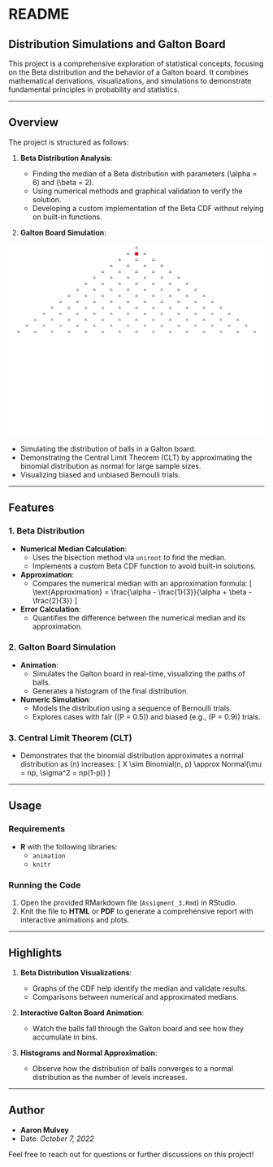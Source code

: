 # README

## Distribution Simulations and Galton Board

This project is a comprehensive exploration of statistical concepts, focusing on the Beta distribution and the behavior of a Galton board. It combines mathematical derivations, visualizations, and simulations to demonstrate fundamental principles in probability and statistics.

---

## Overview

The project is structured as follows:

1. **Beta Distribution Analysis**:
   - Finding the median of a Beta distribution with parameters \(\alpha = 6\) and \(\beta = 2\).
   - Using numerical methods and graphical validation to verify the solution.
   - Developing a custom implementation of the Beta CDF without relying on built-in functions.

2. **Galton Board Simulation**:

![Description GIF 2](https://github.com/aaronMulveyAI/Galton-Machine/blob/main/quincunx.gif?raw=true)
   - Simulating the distribution of balls in a Galton board.
   - Demonstrating the Central Limit Theorem (CLT) by approximating the binomial distribution as normal for large sample sizes.
   - Visualizing biased and unbiased Bernoulli trials.

---

## Features

### 1. **Beta Distribution**
- **Numerical Median Calculation**:
  - Uses the bisection method via `uniroot` to find the median.
  - Implements a custom Beta CDF function to avoid built-in solutions.
- **Approximation**:
  - Compares the numerical median with an approximation formula:
    \[
    \text{Approximation} = \frac{\alpha - \frac{1}{3}}{\alpha + \beta - \frac{2}{3}}
    \]
- **Error Calculation**:
  - Quantifies the difference between the numerical median and its approximation.

### 2. **Galton Board Simulation**
- **Animation**:
  - Simulates the Galton board in real-time, visualizing the paths of balls.
  - Generates a histogram of the final distribution.
- **Numeric Simulation**:
  - Models the distribution using a sequence of Bernoulli trials.
  - Explores cases with fair (\(P = 0.5\)) and biased (e.g., \(P = 0.9\)) trials.

### 3. **Central Limit Theorem (CLT)**
- Demonstrates that the binomial distribution approximates a normal distribution as \(n\) increases:
  \[
  X \sim Binomial(n, p) \approx Normal(\mu = np, \sigma^2 = np(1-p))
  \]

---

## Usage

### Requirements
- **R** with the following libraries:
  - `animation`
  - `knitr`

### Running the Code
1. Open the provided RMarkdown file (`Assigment_3.Rmd`) in RStudio.
2. Knit the file to **HTML** or **PDF** to generate a comprehensive report with interactive animations and plots.

---

## Highlights

1. **Beta Distribution Visualizations**:
   - Graphs of the CDF help identify the median and validate results.
   - Comparisons between numerical and approximated medians.

2. **Interactive Galton Board Animation**:
   - Watch the balls fall through the Galton board and see how they accumulate in bins.

3. **Histograms and Normal Approximation**:
   - Observe how the distribution of balls converges to a normal distribution as the number of levels increases.

---

## Author

- **Aaron Mulvey**
- Date: *October 7, 2022*

Feel free to reach out for questions or further discussions on this project!

